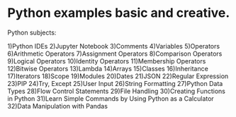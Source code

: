 # Python examples basic and creative. 

Python subjects:

1)Python IDEs
2)Jupyter Notebook
3)Comments
4)Variables
5)Operators
6)Arithmetic Operators
7)Assignment Operators
8)Comparison Operators
9)Logical Operators
10)Identity Operators
11)Membership Operators
12)Bitwise Operators
13)Lambda
14)Arrays
15)Classes
16)Inheritance
17)Iterators
18)Scope
19)Modules
20)Dates
21)JSON
22)Regular Expression
23)PIP
24)Try, Except
25)User Input
26)String Formatting
27)Python Data Types
28)Flow Control Statements
29)File Handling
30)Creating Functions in Python
31)Learn Simple Commands by Using Python as a Calculator
32)Data Manipulation with Pandas
